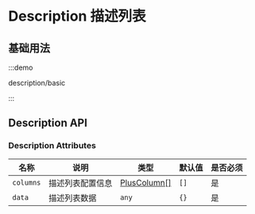 # Description 描述列表

## 基础用法

:::demo

description/basic

:::

## Description API

### Description Attributes

| 名称      | 说明             | 类型                                    | 默认值 | 是否必须 |
| --------- | ---------------- | --------------------------------------- | ------ | -------- |
| `columns` | 描述列表配置信息 | [PlusColumn[]](/components/config.html) | `[]`   | 是       |
| `data`    | 描述列表数据     | `any`                                   | `{}`   | 是       |
